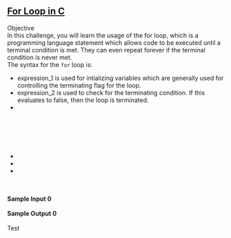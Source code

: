 ## **[For Loop in C](https://www.hackerrank.com/challenges/for-loop-in-c)** 
Objective<br>In this challenge, you will learn the usage of the for loop, which is a programming language statement which allows code to be executed until a terminal condition is met. They can even repeat forever if the terminal condition is never met.<br>The syntax for the <code>for</code> loop is:<br><ul><li>expression_1 is used for intializing variables which are generally used for controlling the terminating flag for the loop.</li><li>expression_2 is used to check for the terminating condition. If this evaluates to false, then the loop is terminated.</li><li></li></ul><br><br><br><br><ul><li></li><li></li><li></li></ul><br><br>**Sample Input 0**<br><br>**Sample Output 0**<br><br>
Test
